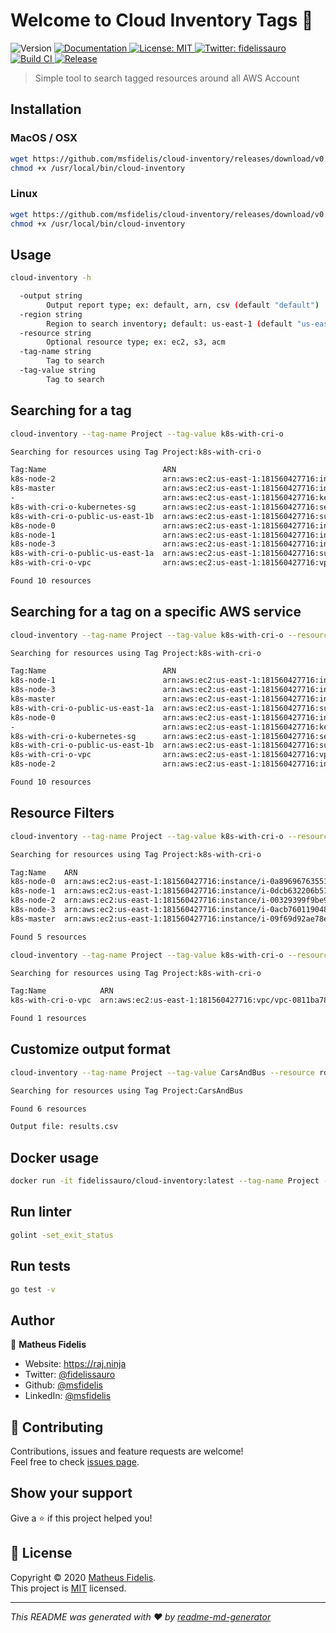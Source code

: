 <h1 align="left">Welcome to Cloud Inventory Tags 👋</h1>
<p>
  <img alt="Version" src="https://img.shields.io/badge/version-v0.0.5-blue.svg?cacheSeconds=2592000" />
  <a href="README.md" target="_blank">
    <img alt="Documentation" src="https://img.shields.io/badge/documentation-yes-brightgreen.svg" />
  </a>
  <a href="LICENSE " target="_blank">
    <img alt="License: MIT" src="https://img.shields.io/badge/License-MIT-yellow.svg" />
  </a>
  <a href="https://twitter.com/fidelissauro" target="_blank">
    <img alt="Twitter: fidelissauro" src="https://img.shields.io/twitter/follow/fidelissauro.svg?style=social" />
  </a>
  <a href="/" target="_blank">
    <img alt="Build CI" src="https://github.com/msfidelis/cloud-inventory/workflows/cloud-inventory%20ci/badge.svg" />
  </a>  
  <a href="/" target="_blank">
    <img alt="Release" src="https://github.com/msfidelis/cloud-inventory/workflows/release%20packages/badge.svg" />
  </a>
</p>

> Simple tool to search tagged resources around all AWS Account

## Installation

### MacOS / OSX

```bash
wget https://github.com/msfidelis/cloud-inventory/releases/download/v0.0.5/cloud-inventory_0.0.5_darwin_amd64 -O /usr/local/bin/cloud-inventory
chmod +x /usr/local/bin/cloud-inventory
```

### Linux 

```bash
wget https://github.com/msfidelis/cloud-inventory/releases/download/v0.0.5/cloud-inventory_0.0.5_linux_amd64 -O /usr/local/bin/cloud-inventory
chmod +x /usr/local/bin/cloud-inventory
```

## Usage

```sh
cloud-inventory -h

  -output string
    	Output report type; ex: default, arn, csv (default "default")
  -region string
    	Region to search inventory; default: us-east-1 (default "us-east-1")
  -resource string
    	Optional resource type; ex: ec2, s3, acm
  -tag-name string
    	Tag to search
  -tag-value string
    	Tag to search
```

## Searching for a tag

```sh
cloud-inventory --tag-name Project --tag-value k8s-with-cri-o

Searching for resources using Tag Project:k8s-with-cri-o

Tag:Name                          ARN                                                                     Region     Service
k8s-node-2                        arn:aws:ec2:us-east-1:181560427716:instance/i-00329399f9be9057d         us-east-1  ec2
k8s-master                        arn:aws:ec2:us-east-1:181560427716:instance/i-09f69d92ae78e38a3         us-east-1  ec2
-                                 arn:aws:ec2:us-east-1:181560427716:key-pair/key-0e42ce8f71614c2b0       us-east-1  ec2
k8s-with-cri-o-kubernetes-sg      arn:aws:ec2:us-east-1:181560427716:security-group/sg-00cf6191cf7ab9fd5  us-east-1  ec2
k8s-with-cri-o-public-us-east-1b  arn:aws:ec2:us-east-1:181560427716:subnet/subnet-00e56eae76e947407      us-east-1  ec2
k8s-node-0                        arn:aws:ec2:us-east-1:181560427716:instance/i-0a896967635519624         us-east-1  ec2
k8s-node-1                        arn:aws:ec2:us-east-1:181560427716:instance/i-0dcb632206b511ab1         us-east-1  ec2
k8s-node-3                        arn:aws:ec2:us-east-1:181560427716:instance/i-0acb760119048a1b8         us-east-1  ec2
k8s-with-cri-o-public-us-east-1a  arn:aws:ec2:us-east-1:181560427716:subnet/subnet-0d4a1826dc74940af      us-east-1  ec2
k8s-with-cri-o-vpc                arn:aws:ec2:us-east-1:181560427716:vpc/vpc-0811ba78ad39174e2            us-east-1  ec2

Found 10 resources
```


## Searching for a tag on a specific AWS service

```sh
cloud-inventory --tag-name Project --tag-value k8s-with-cri-o --resource ec2

Searching for resources using Tag Project:k8s-with-cri-o

Tag:Name                          ARN                                                                     Region     Service
k8s-node-1                        arn:aws:ec2:us-east-1:181560427716:instance/i-0dcb632206b511ab1         us-east-1  ec2
k8s-node-3                        arn:aws:ec2:us-east-1:181560427716:instance/i-0acb760119048a1b8         us-east-1  ec2
k8s-master                        arn:aws:ec2:us-east-1:181560427716:instance/i-09f69d92ae78e38a3         us-east-1  ec2
k8s-with-cri-o-public-us-east-1a  arn:aws:ec2:us-east-1:181560427716:subnet/subnet-0d4a1826dc74940af      us-east-1  ec2
k8s-node-0                        arn:aws:ec2:us-east-1:181560427716:instance/i-0a896967635519624         us-east-1  ec2
-                                 arn:aws:ec2:us-east-1:181560427716:key-pair/key-0e42ce8f71614c2b0       us-east-1  ec2
k8s-with-cri-o-kubernetes-sg      arn:aws:ec2:us-east-1:181560427716:security-group/sg-00cf6191cf7ab9fd5  us-east-1  ec2
k8s-with-cri-o-public-us-east-1b  arn:aws:ec2:us-east-1:181560427716:subnet/subnet-00e56eae76e947407      us-east-1  ec2
k8s-with-cri-o-vpc                arn:aws:ec2:us-east-1:181560427716:vpc/vpc-0811ba78ad39174e2            us-east-1  ec2
k8s-node-2                        arn:aws:ec2:us-east-1:181560427716:instance/i-00329399f9be9057d         us-east-1  ec2

Found 10 resources
```

## Resource Filters

```sh
cloud-inventory --tag-name Project --tag-value k8s-with-cri-o --resource ec2:instance

Searching for resources using Tag Project:k8s-with-cri-o

Tag:Name    ARN                                                              Region     Service
k8s-node-0  arn:aws:ec2:us-east-1:181560427716:instance/i-0a896967635519624  us-east-1  ec2
k8s-node-1  arn:aws:ec2:us-east-1:181560427716:instance/i-0dcb632206b511ab1  us-east-1  ec2
k8s-node-2  arn:aws:ec2:us-east-1:181560427716:instance/i-00329399f9be9057d  us-east-1  ec2
k8s-node-3  arn:aws:ec2:us-east-1:181560427716:instance/i-0acb760119048a1b8  us-east-1  ec2
k8s-master  arn:aws:ec2:us-east-1:181560427716:instance/i-09f69d92ae78e38a3  us-east-1  ec2

Found 5 resources
```

```sh
cloud-inventory --tag-name Project --tag-value k8s-with-cri-o --resource ec2:vpc

Searching for resources using Tag Project:k8s-with-cri-o

Tag:Name            ARN                                                           Region     Service
k8s-with-cri-o-vpc  arn:aws:ec2:us-east-1:181560427716:vpc/vpc-0811ba78ad39174e2  us-east-1  ec2

Found 1 resources
```

## Customize output format 

```sh
cloud-inventory --tag-name Project --tag-value CarsAndBus --resource rds --output csv

Searching for resources using Tag Project:CarsAndBus

Found 6 resources

Output file: results.csv
```

## Docker usage

```sh
docker run -it fidelissauro/cloud-inventory:latest --tag-name Project --tag-value CarsAndBus
```

## Run linter

```sh
golint -set_exit_status
```

## Run tests

```sh
go test -v 
```

## Author

👤 **Matheus Fidelis**

* Website: https://raj.ninja
* Twitter: [@fidelissauro](https://twitter.com/fidelissauro)
* Github: [@msfidelis](https://github.com/msfidelis)
* LinkedIn: [@msfidelis](https://linkedin.com/in/msfidelis)

## 🤝 Contributing

Contributions, issues and feature requests are welcome!<br />Feel free to check [issues page](/issues). 

## Show your support

Give a ⭐️ if this project helped you!

## 📝 License

Copyright © 2020 [Matheus Fidelis](https://github.com/msfidelis).<br />
This project is [MIT](LICENSE ) licensed.

***
_This README was generated with ❤️ by [readme-md-generator](https://github.com/kefranabg/readme-md-generator)_
